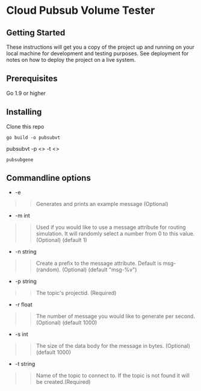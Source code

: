 # Cloud Pubsub Volume Tester

## Getting Started

These instructions will get you a copy of the project up and running on your local machine for development and testing purposes. See deployment for notes on how to deploy the project on a live system.

## Prerequisites

Go 1.9 or higher

## Installing

Clone this repo

```
go build -o pubsubvt
```
pubsubvt -p <<projectid>> -t <<my-test-topic>>
```
pubsubgene
```
## Commandline options
  * -e
  >>  Generates and prints an example message (Optional)
  * -m int
  >> 	Used if you would like to use a message attribute for routing simulation.  It will randomly select a number from 0 to this value. (Optional) (default 1)
  * -n string
  >>  Create a prefix to the message attribute.  Default is msg-(random). (Optional) (default "msg-%v")
  * -p string
  >> 	The topic's projectid. (Required)
  * -r float
  >>  The number of message you would like to generate per second. (Optional) (default 1000)
  * -s int
  >>  The size of the data body for the message in bytes. (Optional) (default 1000)
  * -t string
  >> Name of the topic to connect to.  If the topic is not found it will be created.(Required)
